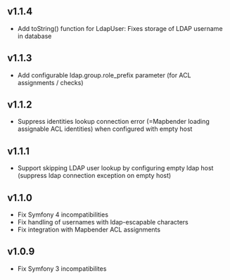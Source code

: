## v1.1.4
* Add toString() function for LdapUser: Fixes storage of LDAP username in database

## v1.1.3
* Add configurable ldap.group.role_prefix parameter (for ACL assignments / checks)

## v1.1.2
* Suppress identities lookup connection error (=Mapbender loading assignable ACL identities) when configured with empty host

## v1.1.1
* Support skipping LDAP user lookup by configuring empty ldap host (suppress ldap connection exception on empty host)

## v1.1.0
* Fix Symfony 4 incompatibilities
* Fix handling of usernames with ldap-escapable characters
* Fix integration with Mapbender ACL assignments

## v1.0.9
* Fix Symfony 3 incompatibilites

